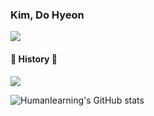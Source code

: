 ### Kim, Do Hyeon
<a href="https://dev-matician.tistory.com/"><img src="https://hits.seeyoufarm.com/api/count/incr/badge.svg?url=https%3A%2F%2Fdev-matician.tistory.com&count_bg=%2379C83D&title_bg=%23555555&icon=pytorch.svg&icon_color=%23E7E7E7&title=hits&edge_flat=false"/></a>

#### :pencil: History :pencil: 
<a href="https://dev-matician.tistory.com/"><img src="https://img.shields.io/badge/Tistory-000000?style=flat-square&logo=Tistory&logoColor=white"/></a>


![HumanIearning's GitHub stats](https://github-readme-stats.vercel.app/api?username=HumanIearning&show_icons=true&theme=radical)

<!--
**HumanIearning/HumanIearning** is a ✨ _special_ ✨ repository because its `README.md` (this file) appears on your GitHub profile.

Here are some ideas to get you started:

- 🔭 I’m currently working on ...
- 🌱 I’m currently learning ...
- 👯 I’m looking to collaborate on ...
- 🤔 I’m looking for help with ...
- 💬 Ask me about ...
- 📫 How to reach me: ...
- 😄 Pronouns: ...
- ⚡ Fun fact: ...
-->
